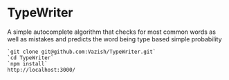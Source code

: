 # TypeWriter
A simple autocomplete algorithm that checks for most common words as well as mistakes and predicts the word being type based simple probability

    `git clone git@github.com:Vazish/TypeWriter.git`
    `cd TypeWriter`
    `npm install`
    http://localhost:3000/
